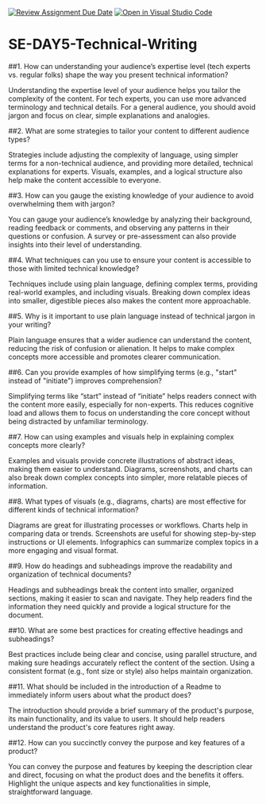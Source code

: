 [![Review Assignment Due Date](https://classroom.github.com/assets/deadline-readme-button-22041afd0340ce965d47ae6ef1cefeee28c7c493a6346c4f15d667ab976d596c.svg)](https://classroom.github.com/a/zsAR-pyY)
[![Open in Visual Studio Code](https://classroom.github.com/assets/open-in-vscode-2e0aaae1b6195c2367325f4f02e2d04e9abb55f0b24a779b69b11b9e10269abc.svg)](https://classroom.github.com/online_ide?assignment_repo_id=18638741&assignment_repo_type=AssignmentRepo)
# SE-DAY5-Technical-Writing
##1. How can understanding your audience’s expertise level (tech experts vs. regular folks) shape the way you present technical information?

Understanding the expertise level of your audience helps you tailor the complexity of the content. For tech experts, you can use more advanced terminology and technical details. For a general audience, you should avoid jargon and focus on clear, simple explanations and analogies.

##2. What are some strategies to tailor your content to different audience types?

Strategies include adjusting the complexity of language, using simpler terms for a non-technical audience, and providing more detailed, technical explanations for experts. Visuals, examples, and a logical structure also help make the content accessible to everyone.

##3. How can you gauge the existing knowledge of your audience to avoid overwhelming them with jargon?

You can gauge your audience’s knowledge by analyzing their background, reading feedback or comments, and observing any patterns in their questions or confusion. A survey or pre-assessment can also provide insights into their level of understanding.

##4. What techniques can you use to ensure your content is accessible to those with limited technical knowledge?

Techniques include using plain language, defining complex terms, providing real-world examples, and including visuals. Breaking down complex ideas into smaller, digestible pieces also makes the content more approachable.

##5. Why is it important to use plain language instead of technical jargon in your writing?

Plain language ensures that a wider audience can understand the content, reducing the risk of confusion or alienation. It helps to make complex concepts more accessible and promotes clearer communication.

##6. Can you provide examples of how simplifying terms (e.g., "start" instead of "initiate") improves comprehension?

Simplifying terms like “start” instead of “initiate” helps readers connect with the content more easily, especially for non-experts. This reduces cognitive load and allows them to focus on understanding the core concept without being distracted by unfamiliar terminology.

##7. How can using examples and visuals help in explaining complex concepts more clearly?

Examples and visuals provide concrete illustrations of abstract ideas, making them easier to understand. Diagrams, screenshots, and charts can also break down complex concepts into simpler, more relatable pieces of information.

##8. What types of visuals (e.g., diagrams, charts) are most effective for different kinds of technical information?

Diagrams are great for illustrating processes or workflows.
Charts help in comparing data or trends.
Screenshots are useful for showing step-by-step instructions or UI elements.
Infographics can summarize complex topics in a more engaging and visual format.

##9. How do headings and subheadings improve the readability and organization of technical documents?

Headings and subheadings break the content into smaller, organized sections, making it easier to scan and navigate. They help readers find the information they need quickly and provide a logical structure for the document.

##10. What are some best practices for creating effective headings and subheadings?

Best practices include being clear and concise, using parallel structure, and making sure headings accurately reflect the content of the section. Using a consistent format (e.g., font size or style) also helps maintain organization.

##11. What should be included in the introduction of a Readme to immediately inform users about what the product does?

The introduction should provide a brief summary of the product's purpose, its main functionality, and its value to users. It should help readers understand the product's core features right away.

##12. How can you succinctly convey the purpose and key features of a product?

You can convey the purpose and features by keeping the description clear and direct, focusing on what the product does and the benefits it offers. Highlight the unique aspects and key functionalities in simple, straightforward language.
